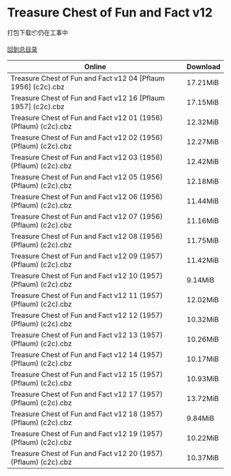 # Treasure Chest of Fun and Fact v12

打包下载📦仍在工事中

[回到总目录](/Catalogs.md)







Online | Download
--- | ---
Treasure Chest of Fun and Fact v12 04 [Pflaum 1956] (c2c).cbz | 17.21MiB
Treasure Chest of Fun and Fact v12 16 [Pflaum 1957] (c2c).cbz | 17.15MiB
Treasure Chest of Fun and Fact v12 01 (1956) (Pflaum) (c2c).cbz | 12.32MiB
Treasure Chest of Fun and Fact v12 02 (1956) (Pflaum) (c2c).cbz | 12.27MiB
Treasure Chest of Fun and Fact v12 03 (1956) (Pflaum) (c2c).cbz | 12.42MiB
Treasure Chest of Fun and Fact v12 05 (1956) (Pflaum) (c2c).cbz | 12.18MiB
Treasure Chest of Fun and Fact v12 06 (1956) (Pflaum) (c2c).cbz | 11.44MiB
Treasure Chest of Fun and Fact v12 07 (1956) (Pflaum) (c2c).cbz | 11.16MiB
Treasure Chest of Fun and Fact v12 08 (1956) (Pflaum) (c2c).cbz | 11.75MiB
Treasure Chest of Fun and Fact v12 09 (1957) (Pflaum) (c2c).cbz | 11.42MiB
Treasure Chest of Fun and Fact v12 10 (1957) (Pflaum) (c2c).cbz | 9.14MiB
Treasure Chest of Fun and Fact v12 11 (1957) (Pflaum) (c2c).cbz | 12.02MiB
Treasure Chest of Fun and Fact v12 12 (1957) (Pflaum) (c2c).cbz | 10.32MiB
Treasure Chest of Fun and Fact v12 13 (1957) (Pflaum) (c2c).cbz | 10.26MiB
Treasure Chest of Fun and Fact v12 14 (1957) (Pflaum) (c2c).cbz | 10.17MiB
Treasure Chest of Fun and Fact v12 15 (1957) (Pflaum) (c2c).cbz | 10.93MiB
Treasure Chest of Fun and Fact v12 17 (1957) (Pflaum) (c2c).cbz | 13.72MiB
Treasure Chest of Fun and Fact v12 18 (1957) (Pflaum) (c2c).cbz | 9.84MiB
Treasure Chest of Fun and Fact v12 19 (1957) (Pflaum) (c2c).cbz | 10.22MiB
Treasure Chest of Fun and Fact v12 20 (1957) (Pflaum) (c2c).cbz | 10.37MiB
